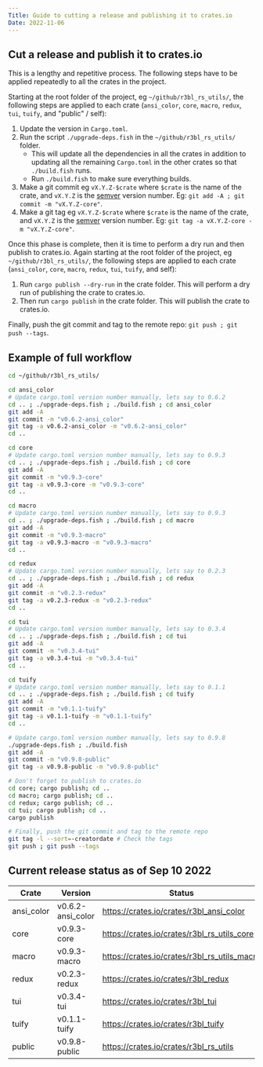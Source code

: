 ```yaml
---
Title: Guide to cutting a release and publishing it to crates.io
Date: 2022-11-06
---
```


## Cut a release and publish it to crates.io

This is a lengthy and repetitive process. The following steps have to be applied repeatedly to all
the crates in the project.

Starting at the root folder of the project, eg `~/github/r3bl_rs_utils/`, the following steps are
applied to each crate (`ansi_color`, `core`, `macro`, `redux`, `tui`, `tuify`, and "public" / self):

1. Update the version in `Cargo.toml`.
2. Run the script `./upgrade-deps.fish` in the `~/github/r3bl_rs_utils/` folder.
   - This will update all the dependencies in all the crates in addition to updating all the
     remaining `Cargo.toml` in the other crates so that `./build.fish` runs.
   - Run `./build.fish` to make sure everything builds.
3. Make a git commit eg `vX.Y.Z-$crate` where `$crate` is the name of the crate, and `vX.Y.Z` is the
   [semver](https://semver.org/) version number. Eg: `git add -A ; git commit -m "vX.Y.Z-core"`.
4. Make a git tag eg `vX.Y.Z-$crate` where `$crate` is the name of the crate, and `vX.Y.Z` is the
   [semver](https://semver.org/) version number. Eg: `git tag -a vX.Y.Z-core -m "vX.Y.Z-core"`.

Once this phase is complete, then it is time to perform a dry run and then publish to crates.io.
Again starting at the root folder of the project, eg `~/github/r3bl_rs_utils/`, the following steps
are applied to each crate (`ansi_color`, `core`, `macro`, `redux`, `tui`, `tuify`, and self):

1. Run `cargo publish --dry-run` in the crate folder. This will perform a dry run of publishing the
   crate to crates.io.
2. Then run `cargo publish` in the crate folder. This will publish the crate to crates.io.

Finally, push the git commit and tag to the remote repo: `git push ; git push --tags`.

## Example of full workflow

```sh
cd ~/github/r3bl_rs_utils/

cd ansi_color
# Update cargo.toml version number manually, lets say to 0.6.2
cd .. ; ./upgrade-deps.fish ; ./build.fish ; cd ansi_color
git add -A
git commit -m "v0.6.2-ansi_color"
git tag -a v0.6.2-ansi_color -m "v0.6.2-ansi_color"
cd ..

cd core
# Update cargo.toml version number manually, lets say to 0.9.3
cd .. ; ./upgrade-deps.fish ; ./build.fish ; cd core
git add -A
git commit -m "v0.9.3-core"
git tag -a v0.9.3-core -m "v0.9.3-core"
cd ..

cd macro
# Update cargo.toml version number manually, lets say to 0.9.3
cd .. ; ./upgrade-deps.fish ; ./build.fish ; cd macro
git add -A
git commit -m "v0.9.3-macro"
git tag -a v0.9.3-macro -m "v0.9.3-macro"
cd ..

cd redux
# Update cargo.toml version number manually, lets say to 0.2.3
cd .. ; ./upgrade-deps.fish ; ./build.fish ; cd redux
git add -A
git commit -m "v0.2.3-redux"
git tag -a v0.2.3-redux -m "v0.2.3-redux"
cd ..

cd tui
# Update cargo.toml version number manually, lets say to 0.3.4
cd .. ; ./upgrade-deps.fish ; ./build.fish ; cd tui
git add -A
git commit -m "v0.3.4-tui"
git tag -a v0.3.4-tui -m "v0.3.4-tui"
cd ..

cd tuify
# Update cargo.toml version number manually, lets say to 0.1.1
cd .. ; ./upgrade-deps.fish ; ./build.fish ; cd tuify
git add -A
git commit -m "v0.1.1-tuify"
git tag -a v0.1.1-tuify -m "v0.1.1-tuify"
cd ..

# Update cargo.toml version number manually, lets say to 0.9.8
./upgrade-deps.fish ; ./build.fish
git add -A
git commit -m "v0.9.8-public"
git tag -a v0.9.8-public -m "v0.9.8-public"

# Don't forget to publish to crates.io
cd core; cargo publish; cd ..
cd macro; cargo publish; cd ..
cd redux; cargo publish; cd ..
cd tui; cargo publish; cd ..
cargo publish

# Finally, push the git commit and tag to the remote repo
git tag -l --sort=-creatordate # Check the tags
git push ; git push --tags
```

## Current release status as of Sep 10 2022

| Crate      | Version           | Status                                       |
| ---------- | ----------------- | -------------------------------------------- |
| ansi_color | v0.6.2-ansi_color | https://crates.io/crates/r3bl_ansi_color     |
| core       | v0.9.3-core       | https://crates.io/crates/r3bl_rs_utils_core  |
| macro      | v0.9.3-macro      | https://crates.io/crates/r3bl_rs_utils_macro |
| redux      | v0.2.3-redux      | https://crates.io/crates/r3bl_redux          |
| tui        | v0.3.4-tui        | https://crates.io/crates/r3bl_tui            |
| tuify      | v0.1.1-tuify      | https://crates.io/crates/r3bl_tuify          |
| public     | v0.9.8-public     | https://crates.io/crates/r3bl_rs_utils       |
